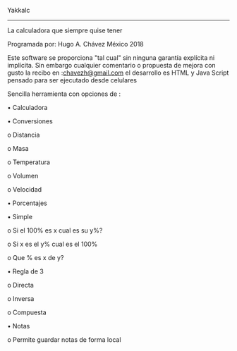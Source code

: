 Yakkalc
<hr>
La calculadora que siempre quise tener

Programada por: Hugo A. Chávez
México 2018


Este software se proporciona "tal cual" sin ninguna garantía explícita ni implícita. Sin embargo cualquier comentario o propuesta de mejora con gusto la recibo en :chavezh@gmail.com
el desarrollo es HTML y Java Script pensado para ser ejecutado desde celulares

Sencilla herramienta con opciones de :

•	Calculadora

•	Conversiones 

  o	Distancia

  o	Masa

  o	Temperatura

  o	Volumen

  o	Velocidad

•	Porcentajes

  •	Simple 

  o	Si el 100% es x cual es su y%?

  o	Si x es el y% cual es el 100%

  o	Que % es x de y?

•	Regla de 3 

  o	Directa

  o	Inversa

  o	Compuesta

•	Notas 

  o	Permite guardar notas de forma local
